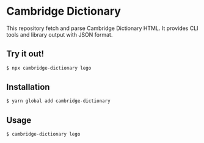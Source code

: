 # Cambridge Dictionary

This repository fetch and parse Cambridge Dictionary HTML. It provides CLI tools and library output with JSON format.

## Try it out!

```bash
$ npx cambridge-dictionary lego
```

## Installation

```bash
$ yarn global add cambridge-dictionary
```

## Usage

```bash
$ cambridge-dictionary lego
```
